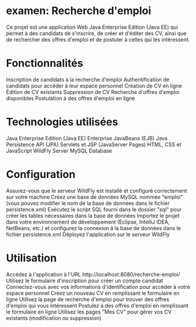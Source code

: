 # examen: Recherche d'emploi
Ce projet est une application Web Java Enterprise Edition (Java EE) qui permet à des candidats de s'inscrire, de créer et d'éditer des CV, ainsi que de rechercher des offres d'emploi et de postuler à celles qui les intéressent.
# Fonctionnalités
Inscription de candidats à la recherche d'emploi
Authentification de candidats pour accéder à leur espace personnel
Création de CV en ligne
Édition de CV existants
Suppression de CV
Recherche d'offres d'emploi disponibles
Postulation à des offres d'emploi en ligne
# Technologies utilisées
Java Enterprise Edition (Java EE)
Enterprise JavaBeans (EJB)
Java Persistence API (JPA)
Servlets et JSP (JavaServer Pages)
HTML, CSS et JavaScript
WildFly Server
MySQL Database
# Configuration
Assurez-vous que le serveur WildFly est installé et configuré correctement sur votre machine
Créez une base de données MySQL nommée "emploi" (vous pouvez modifier le nom de la base de données dans le fichier persistence.xml)
Exécutez le script SQL fourni dans le dossier "sql" pour créer les tables nécessaires dans la base de données
Importez le projet dans votre environnement de développement (Eclipse, IntelliJ IDEA, NetBeans, etc.) et configurez la connexion à la base de données dans le fichier persistence.xml
Déployez l'application sur le serveur WildFly
# Utilisation
Accédez à l'application à l'URL http://localhost:8080/recherche-emploi/
Utilisez le formulaire d'inscription pour créer un compte candidat
Connectez-vous avec vos informations d'identification pour accéder à votre espace personnel
Créez un nouveau CV en remplissant le formulaire en ligne
Utilisez la page de recherche d'emploi pour trouver des offres d'emploi qui vous intéressent
Postulez à des offres d'emploi en remplissant le formulaire en ligne
Utilisez les pages "Mes CV" pour gérer vos CV existants (modification ou suppression)
